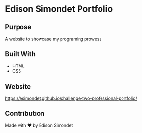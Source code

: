 # Edison Simondet Portfolio

## Purpose
A website to showcase my programing prowess

## Built With
* HTML
* CSS

## Website
https://esimondet.github.io/challenge-two-professional-portfolio/

## Contribution
Made with ❤️ by Edison Simondet
